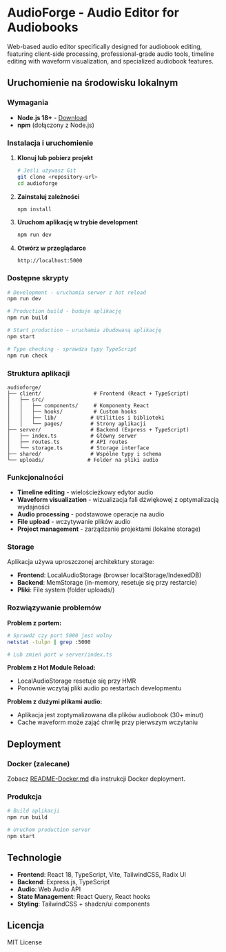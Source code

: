 # AudioForge - Audio Editor for Audiobooks

Web-based audio editor specifically designed for audiobook editing, featuring client-side processing, professional-grade audio tools, timeline editing with waveform visualization, and specialized audiobook features.

## Uruchomienie na środowisku lokalnym

### Wymagania

- **Node.js 18+** - [Download](https://nodejs.org/)
- **npm** (dołączony z Node.js)

### Instalacja i uruchomienie

1. **Klonuj lub pobierz projekt**
   ```bash
   # Jeśli używasz Git
   git clone <repository-url>
   cd audioforge
   ```

2. **Zainstaluj zależności**
   ```bash
   npm install
   ```

3. **Uruchom aplikację w trybie development**
   ```bash
   npm run dev
   ```

4. **Otwórz w przeglądarce**
   ```
   http://localhost:5000
   ```

### Dostępne skrypty

```bash
# Development - uruchamia serwer z hot reload
npm run dev

# Production build - buduje aplikację
npm run build

# Start production - uruchamia zbudowaną aplikację
npm start

# Type checking - sprawdza typy TypeScript
npm run check
```

### Struktura aplikacji

```
audioforge/
├── client/                 # Frontend (React + TypeScript)
│   ├── src/
│   │   ├── components/     # Komponenty React
│   │   ├── hooks/          # Custom hooks
│   │   ├── lib/           # Utilities i biblioteki
│   │   └── pages/         # Strony aplikacji
├── server/                # Backend (Express + TypeScript)
│   ├── index.ts           # Główny serwer
│   ├── routes.ts          # API routes
│   └── storage.ts         # Storage interface
├── shared/                # Wspólne typy i schema
└── uploads/              # Folder na pliki audio
```

### Funkcjonalności

- **Timeline editing** - wielościeżkowy edytor audio
- **Waveform visualization** - wizualizacja fali dźwiękowej z optymalizacją wydajności
- **Audio processing** - podstawowe operacje na audio
- **File upload** - wczytywanie plików audio
- **Project management** - zarządzanie projektami (lokalne storage)

### Storage

Aplikacja używa uproszczonej architektury storage:

- **Frontend**: LocalAudioStorage (browser localStorage/IndexedDB)
- **Backend**: MemStorage (in-memory, resetuje się przy restarcie)
- **Pliki**: File system (folder uploads/)

### Rozwiązywanie problemów

**Problem z portem:**
```bash
# Sprawdź czy port 5000 jest wolny
netstat -tulpn | grep :5000

# Lub zmień port w server/index.ts
```

**Problem z Hot Module Reload:**
- LocalAudioStorage resetuje się przy HMR
- Ponownie wczytaj pliki audio po restartach developmentu

**Problem z dużymi plikami audio:**
- Aplikacja jest zoptymalizowana dla plików audiobook (30+ minut)
- Cache waveform może zająć chwilę przy pierwszym wczytaniu

## Deployment

### Docker (zalecane)

Zobacz [README-Docker.md](./README-Docker.md) dla instrukcji Docker deployment.

### Produkcja

```bash
# Build aplikacji
npm run build

# Uruchom production server
npm start
```

## Technologie

- **Frontend**: React 18, TypeScript, Vite, TailwindCSS, Radix UI
- **Backend**: Express.js, TypeScript
- **Audio**: Web Audio API
- **State Management**: React Query, React hooks
- **Styling**: TailwindCSS + shadcn/ui components

## Licencja

MIT License